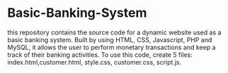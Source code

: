 # Basic-Banking-System
 this repository contains the source code for a dynamic website used as a basic banking system. Built by using HTML, CSS, Javascript, PHP and MySQL, it allows the user to perform monetary transactions and keep a track of their banking activities.  To use this code, create 5 files: index.html,customer.html, style.css, customer.css, script.js.
